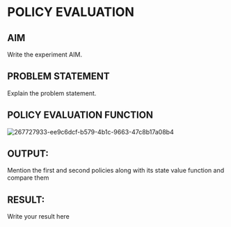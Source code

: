 # POLICY EVALUATION

## AIM
Write the experiment AIM.

## PROBLEM STATEMENT
Explain the problem statement.

## POLICY EVALUATION FUNCTION
![267727933-ee9c6dcf-b579-4b1c-9663-47c8b17a08b4](https://github.com/Lakshmipriya-P-AI/rl-policy-evaluation/assets/93427923/1d10b711-76f7-4ec9-abb5-7222a6890989)


## OUTPUT:
Mention the first and second policies along with its state value function and compare them

## RESULT:

Write your result here
